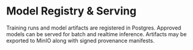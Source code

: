 # Model Registry & Serving

Training runs and model artifacts are registered in Postgres.  Approved
models can be served for batch and realtime inference.  Artifacts may be
exported to MinIO along with signed provenance manifests.
